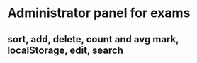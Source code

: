 # Administrator panel for exams

## sort, add, delete, count and avg mark, localStorage, edit, search 